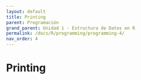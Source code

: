 ```yaml
---
layout: default
title: Printing
parent: Programación
grand_parent: Unidad 1 - Estructura de Datos en R
permalink: /docs/R/programming/programming-4/
nav_order: 4
---
```


# Printing

